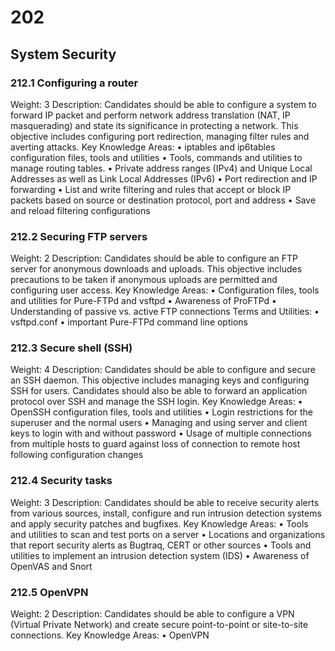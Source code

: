 # 202
## System Security

### 212.1 Configuring a router

Weight: 3
Description: Candidates should be able to configure a system to forward IP packet and perform network address translation (NAT, IP masquerading) and state its significance in protecting a network. This objective includes configuring port redirection, managing filter rules and averting attacks.
Key Knowledge Areas:
    • iptables and ip6tables configuration files, tools and utilities
    • Tools, commands and utilities to manage routing tables.
    • Private address ranges (IPv4) and Unique Local Addresses as well as Link Local Addresses (IPv6)
    • Port redirection and IP forwarding
    • List and write filtering and rules that accept or block IP packets based on source or destination protocol, port and address
    • Save and reload filtering configurations

### 212.2 Securing FTP servers

Weight: 2
Description: Candidates should be able to configure an FTP server for anonymous downloads and uploads. This objective includes precautions to be taken if anonymous uploads are permitted and configuring user access.
Key Knowledge Areas:
    • Configuration files, tools and utilities for Pure-FTPd and vsftpd
    • Awareness of ProFTPd
    • Understanding of passive vs. active FTP connections
Terms and Utilities:
    • vsftpd.conf
    • important Pure-FTPd command line options

### 212.3 Secure shell (SSH)

Weight: 4
Description: Candidates should be able to configure and secure an SSH daemon. This objective includes managing keys and configuring SSH for users. Candidates should also be able to forward an application protocol over SSH and manage the SSH login.
Key Knowledge Areas:
    • OpenSSH configuration files, tools and utilities
    • Login restrictions for the superuser and the normal users
    • Managing and using server and client keys to login with and without password
    • Usage of multiple connections from multiple hosts to guard against loss of connection to remote host following configuration changes

### 212.4 Security tasks

Weight: 3
Description: Candidates should be able to receive security alerts from various sources, install, configure and run intrusion detection systems and apply security patches and bugfixes.
Key Knowledge Areas:
    • Tools and utilities to scan and test ports on a server
    • Locations and organizations that report security alerts as Bugtraq, CERT or other sources
    • Tools and utilities to implement an intrusion detection system (IDS)
    • Awareness of OpenVAS and Snort

### 212.5 OpenVPN
Weight: 2
Description: Candidates should be able to configure a VPN (Virtual Private Network) and create secure point-to-point or site-to-site connections.
Key Knowledge Areas:
    • OpenVPN
